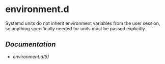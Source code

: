 # environment.d

Systemd units do not inherit environment variables from the user session, so
anything specifically needed for units must be passed explicitly.

## _Documentation_

- _environment.d(5)_
